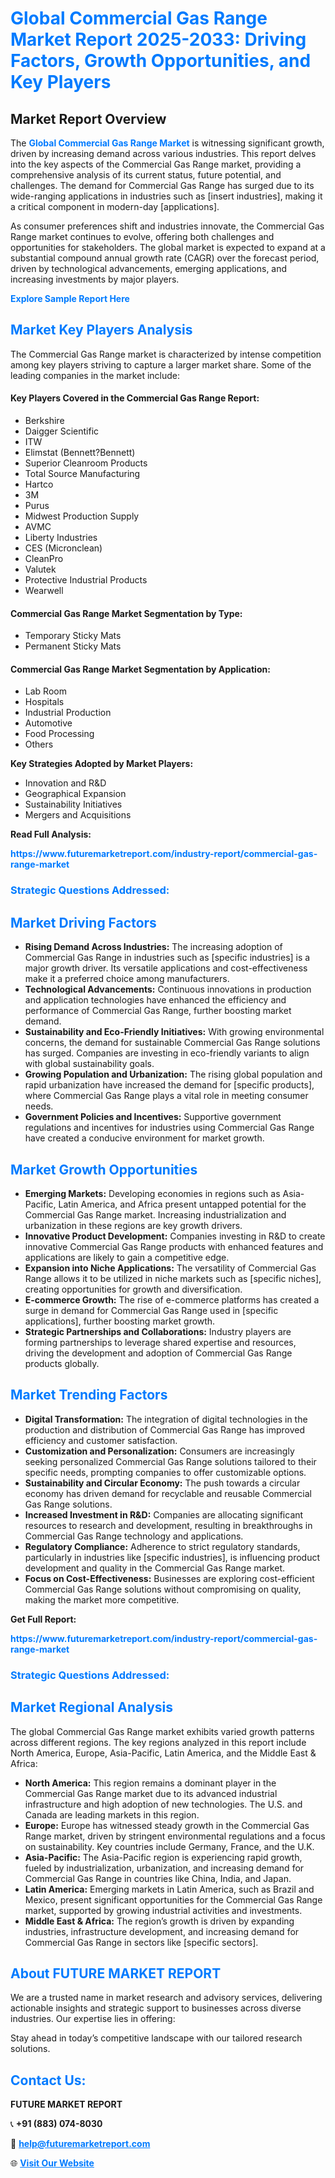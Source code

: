<h1 style="color: #007BFF;">Global Commercial Gas Range Market Report 2025-2033: Driving Factors, Growth Opportunities, and Key Players</h1>

<section id="overview">
<h2>Market Report Overview</h2>
<p>The <a href="https://www.futuremarketreport.com/industry-report/commercial-gas-range-market" style="color: #007BFF; text-decoration: none;"><strong>Global Commercial Gas Range Market</strong></a> is witnessing significant growth, driven by increasing demand across various industries. This report delves into the key aspects of the Commercial Gas Range market, providing a comprehensive analysis of its current status, future potential, and challenges. The demand for Commercial Gas Range has surged due to its wide-ranging applications in industries such as [insert industries], making it a critical component in modern-day [applications].</p>
<p>As consumer preferences shift and industries innovate, the Commercial Gas Range market continues to evolve, offering both challenges and opportunities for stakeholders. The global market is expected to expand at a substantial compound annual growth rate (CAGR) over the forecast period, driven by technological advancements, emerging applications, and increasing investments by major players.</p>
</section>

<section id="overview">
<p><a href="https://www.futuremarketreport.com/request-sample/reportId=36674" style="color: #007BFF; text-decoration: none;"><strong>Explore Sample Report Here</strong></a></p>
</section>

<section id="key-players">
<h2 style="color: #007BFF;">Market Key Players Analysis</h2>
<p>The Commercial Gas Range market is characterized by intense competition among key players striving to capture a larger market share. Some of the leading companies in the market include:</p>
<h4>Key Players Covered in the Commercial Gas Range Report:</h4>
<ul><li>Berkshire</li><li>Daigger Scientific</li><li>ITW</li><li>Elimstat (Bennett?Bennett)</li><li>Superior Cleanroom Products</li><li>Total Source Manufacturing</li><li>Hartco</li><li>3M</li><li>Purus</li><li>Midwest Production Supply</li><li>AVMC</li><li>Liberty Industries</li><li>CES (Micronclean)</li><li>CleanPro</li><li>Valutek</li><li>Protective Industrial Products</li><li>Wearwell</li></ul>
<h4>Commercial Gas Range Market Segmentation by Type:</h4>
<ul><li>Temporary Sticky Mats</li><li>Permanent Sticky Mats</li></ul>

<h4>Commercial Gas Range Market Segmentation by Application:</h4>
<ul><li>Lab Room</li><li>Hospitals</li><li>Industrial Production</li><li>Automotive</li><li>Food Processing</li><li>Others</li></ul>
<p><strong>Key Strategies Adopted by Market Players:</strong></p>
<ul>
<li>Innovation and R&D</li>
<li>Geographical Expansion</li>
<li>Sustainability Initiatives</li>
<li>Mergers and Acquisitions</li>
</ul>
</section>

<section>
<p><strong>Read Full Analysis: </strong></p><a href="https://www.futuremarketreport.com/industry-report/commercial-gas-range-market" style="color: #007BFF; text-decoration: none;"><strong>https://www.futuremarketreport.com/industry-report/commercial-gas-range-market</strong></a>
<h3 style="color: #007BFF;">Strategic Questions Addressed:</h3>
</section>

<section id="driving-factors">
<h2 style="color: #007BFF;">Market Driving Factors</h2>
<ul>
<li><strong>Rising Demand Across Industries:</strong> The increasing adoption of Commercial Gas Range in industries such as [specific industries] is a major growth driver. Its versatile applications and cost-effectiveness make it a preferred choice among manufacturers.</li>
<li><strong>Technological Advancements:</strong> Continuous innovations in production and application technologies have enhanced the efficiency and performance of Commercial Gas Range, further boosting market demand.</li>
<li><strong>Sustainability and Eco-Friendly Initiatives:</strong> With growing environmental concerns, the demand for sustainable Commercial Gas Range solutions has surged. Companies are investing in eco-friendly variants to align with global sustainability goals.</li>
<li><strong>Growing Population and Urbanization:</strong> The rising global population and rapid urbanization have increased the demand for [specific products], where Commercial Gas Range plays a vital role in meeting consumer needs.</li>
<li><strong>Government Policies and Incentives:</strong> Supportive government regulations and incentives for industries using Commercial Gas Range have created a conducive environment for market growth.</li>
</ul>
</section>

<section id="growth-opportunities">
<h2 style="color: #007BFF;">Market Growth Opportunities</h2>
<ul>
<li><strong>Emerging Markets:</strong> Developing economies in regions such as Asia-Pacific, Latin America, and Africa present untapped potential for the Commercial Gas Range market. Increasing industrialization and urbanization in these regions are key growth drivers.</li>
<li><strong>Innovative Product Development:</strong> Companies investing in R&D to create innovative Commercial Gas Range products with enhanced features and applications are likely to gain a competitive edge.</li>
<li><strong>Expansion into Niche Applications:</strong> The versatility of Commercial Gas Range allows it to be utilized in niche markets such as [specific niches], creating opportunities for growth and diversification.</li>
<li><strong>E-commerce Growth:</strong> The rise of e-commerce platforms has created a surge in demand for Commercial Gas Range used in [specific applications], further boosting market growth.</li>
<li><strong>Strategic Partnerships and Collaborations:</strong> Industry players are forming partnerships to leverage shared expertise and resources, driving the development and adoption of Commercial Gas Range products globally.</li>
</ul>
</section>

<section id="trending-factors">
<h2 style="color: #007BFF;">Market Trending Factors</h2>
<ul>
<li><strong>Digital Transformation:</strong> The integration of digital technologies in the production and distribution of Commercial Gas Range has improved efficiency and customer satisfaction.</li>
<li><strong>Customization and Personalization:</strong> Consumers are increasingly seeking personalized Commercial Gas Range solutions tailored to their specific needs, prompting companies to offer customizable options.</li>
<li><strong>Sustainability and Circular Economy:</strong> The push towards a circular economy has driven demand for recyclable and reusable Commercial Gas Range solutions.</li>
<li><strong>Increased Investment in R&D:</strong> Companies are allocating significant resources to research and development, resulting in breakthroughs in Commercial Gas Range technology and applications.</li>
<li><strong>Regulatory Compliance:</strong> Adherence to strict regulatory standards, particularly in industries like [specific industries], is influencing product development and quality in the Commercial Gas Range market.</li>
<li><strong>Focus on Cost-Effectiveness:</strong> Businesses are exploring cost-efficient Commercial Gas Range solutions without compromising on quality, making the market more competitive.</li>
</ul>
</section>

<section>
<p><strong>Get Full Report: </strong></p><a href="https://www.futuremarketreport.com/industry-report/commercial-gas-range-market" style="color: #007BFF; text-decoration: none;"><strong>https://www.futuremarketreport.com/industry-report/commercial-gas-range-market</strong></a>
<h3 style="color: #007BFF;">Strategic Questions Addressed:</h3>
</section>


<section id="regional-analysis">
<h2 style="color: #007BFF;">Market Regional Analysis</h2>
<p>The global Commercial Gas Range market exhibits varied growth patterns across different regions. The key regions analyzed in this report include North America, Europe, Asia-Pacific, Latin America, and the Middle East & Africa:</p>
<ul>
<li><strong>North America:</strong> This region remains a dominant player in the Commercial Gas Range market due to its advanced industrial infrastructure and high adoption of new technologies. The U.S. and Canada are leading markets in this region.</li>
<li><strong>Europe:</strong> Europe has witnessed steady growth in the Commercial Gas Range market, driven by stringent environmental regulations and a focus on sustainability. Key countries include Germany, France, and the U.K.</li>
<li><strong>Asia-Pacific:</strong> The Asia-Pacific region is experiencing rapid growth, fueled by industrialization, urbanization, and increasing demand for Commercial Gas Range in countries like China, India, and Japan.</li>
<li><strong>Latin America:</strong> Emerging markets in Latin America, such as Brazil and Mexico, present significant opportunities for the Commercial Gas Range market, supported by growing industrial activities and investments.</li>
<li><strong>Middle East & Africa:</strong> The region’s growth is driven by expanding industries, infrastructure development, and increasing demand for Commercial Gas Range in sectors like [specific sectors].</li>
</ul>
</section>

<footer>
<h2 style="color: #007BFF;">About FUTURE MARKET REPORT</h2>
<p>We are a trusted name in market research and advisory services, delivering actionable insights and strategic support to businesses across diverse industries. Our expertise lies in offering:</p>

<p>Stay ahead in today’s competitive landscape with our tailored research solutions.</p>

<h2 style="color: #007BFF;">Contact Us:</h2>
<p><strong>FUTURE MARKET REPORT</strong></p>
<p>📞 <strong>+91 (883) 074-8030</strong></p>
<p>📧 <strong><a href="mailto:help@futuremarketreport.com" style="color: #007BFF;">help@futuremarketreport.com</a></strong></p>
<p>🌐 <strong><a href="https://www.futuremarketreport.com/" style="color: #007BFF;">Visit Our Website</a></strong></p>
</footer>